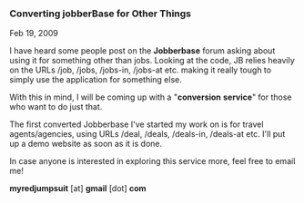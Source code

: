 ### Converting jobberBase for Other Things

Feb 19, 2009

I have heard some people post on the __Jobberbase__ forum asking about using it for something other than jobs. Looking at the code, JB relies heavily on the URLs /job, /jobs, /jobs-in, /jobs-at etc. making it really tough to simply use the application for something else.

With this in mind, I will be coming up with a "__conversion__ __service__" for those who want to do just that.

The first converted Jobberbase I've started my work on is for travel agents/agencies, using URLs /deal, /deals, /deals-in, /deals-at etc. I'll put up a demo website as soon as it is done.

In case anyone is interested in exploring this service more, feel free to email me!

__myredjumpsuit__ [at] __gmail__ [dot] __com__